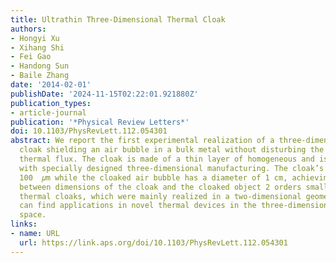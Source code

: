 ```yaml
---
title: Ultrathin Three-Dimensional Thermal Cloak
authors:
- Hongyi Xu
- Xihang Shi
- Fei Gao
- Handong Sun
- Baile Zhang
date: '2014-02-01'
publishDate: '2024-11-15T02:22:01.921880Z'
publication_types:
- article-journal
publication: '*Physical Review Letters*'
doi: 10.1103/PhysRevLett.112.054301
abstract: We report the first experimental realization of a three-dimensional thermal
  cloak shielding an air bubble in a bulk metal without disturbing the external conductive
  thermal flux. The cloak is made of a thin layer of homogeneous and isotropic material
  with specially designed three-dimensional manufacturing. The cloak’s thickness is
  100  𝜇⁢m while the cloaked air bubble has a diameter of 1 cm, achieving the ratio
  between dimensions of the cloak and the cloaked object 2 orders smaller than previous
  thermal cloaks, which were mainly realized in a two-dimensional geometry. This work
  can find applications in novel thermal devices in the three-dimensional physical
  space.
links:
- name: URL
  url: https://link.aps.org/doi/10.1103/PhysRevLett.112.054301
---
```

